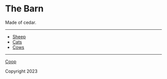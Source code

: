 # The Barn

Made of cedar.

---

* [Sheep](./sheep.md)
* [Cats](./cats.md)
* [Cows](./cows.md)

---

[Coop](./coop.md)

Copyright 2023